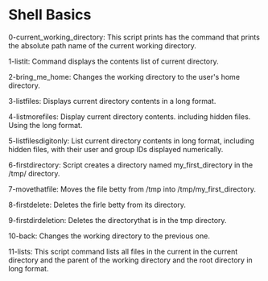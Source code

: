 # Shell Basics

0-current_working_directory: This script prints has the command that prints the absolute path name of the current working directory.

1-listit: Command displays the contents list of current directory.

2-bring_me_home: Changes the working directory to the user's home directory.

3-listfiles: Displays current directory contents in a long format.

4-listmorefiles: Display current directory contents. including hidden files. Using the long format.

5-listfilesdigitonly: List current directory contents in long format, including hidden files, with their user and group IDs displayed numerically.

6-firstdirectory: Script creates a directory named my_first_directory in the /tmp/ directory.

7-movethatfile: Moves the file betty from /tmp into /tmp/my_first_directory.

8-firstdelete: Deletes the firle betty from its directory.

9-firstdirdeletion: Deletes the directorythat is in the tmp directory.

10-back: Changes the working directory to the previous one.

11-lists: This script command lists all files in the current in the current directory and the parent of the working directory and the root directory in long format. 
